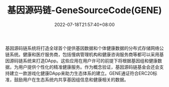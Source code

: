﻿---
weight: 
title: "基因源码链-GeneSourceCode(GENE)"
description: "基因源码链系统将打造全球首个提供基因数据和个体健康数据的分布式存储网络公链系统"
date: 2022-07-18T21:57:40+08:00
lastmod: 2022-07-18T16:45:40+08:00
draft: false
authors: ["浮尘"]
featuredImage: "jiyinyuanmalian-genesourcecodegene.webp"
link: "https://www.gscchain.org/"
tags: ["数字代币","基因源码链-GeneSourceCode(GENE)"]
categories: ["navigation"]
navigation: ["数字代币"]
lightgallery: true
toc: true
pinned: false
recommend: false
recommend1: false
---
基因源码链系统将打造全球首个提供基因数据和个体健康数据的分布式存储网络公链系统。健康和医疗服务商，包括慢病管理机构和健康咨询服务商等都可以采用基因源码链系统来打造DApp。这些应用在用户许可的前提下将根据基因组和健康数据，为用户提供个性化的精准健康服务。作为概念验证，基因源码链基金会还会支持建立一款游戏化健康DApp来助力生态体系的建立。GENE通证符合ERC20标准，鼓励用户在生态系统内共享基因组信息和健康相关的数据。
